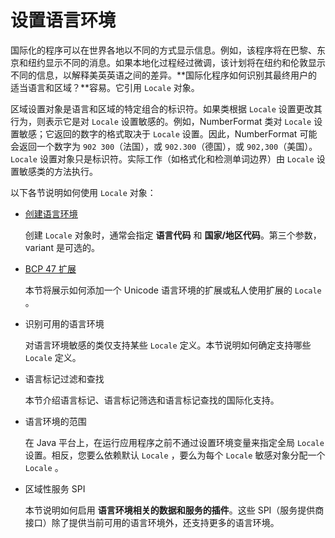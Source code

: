 # 设置语言环境

国际化的程序可以在世界各地以不同的方式显示信息。例如，该程序将在巴黎、东京和纽约显示不同的消息。如果本地化过程经过微调，该计划将在纽约和伦敦显示不同的信息，以解释美英英语之间的差异。**国际化程序如何识别其最终用户的适当语言和区域？**容易。它引用 `Locale` 对象。

区域设置对象是语言和区域的特定组合的标识符。如果类根据 `Locale` 设置更改其行为，则表示它是对 `Locale`  设置敏感的。例如，NumberFormat 类对 `Locale`  设置敏感；它返回的数字的格式取决于 `Locale`  设置。因此，NumberFormat 可能会返回一个数字为 `902 300`（法国），或 `902.300`（德国），或 `902,300`（美国）。`Locale` 设置对象只是标识符。实际工作（如格式化和检测单词边界）由 `Locale`  设置敏感类的方法执行。

以下各节说明如何使用 `Locale` 对象：

- [创建语言环境](./create.md)

  创建 `Locale` 对象时，通常会指定 **语言代码** 和 **国家/地区代码**。第三个参数，variant 是可选的。

- [BCP 47 扩展](./extensions.md)

  本节将展示如何添加一个 Unicode 语言环境的扩展或私人使用扩展的 `Locale` 。

- 识别可用的语言环境

  对语言环境敏感的类仅支持某些 `Locale` 定义。本节说明如何确定支持哪些  `Locale`  定义。

- 语言标记过滤和查找

  本节介绍语言标记、语言标记筛选和语言标记查找的国际化支持。

- 语言环境的范围

  在 Java 平台上，在运行应用程序之前不通过设置环境变量来指定全局  `Locale`  设置。相反，您要么依赖默认  `Locale`  ，要么为每个  `Locale`   敏感对象分配一个  `Locale`  。

- 区域性服务 SPI

  本节说明如何启用 **语言环境相关的数据和服务的插件**。这些 SPI（服务提供商接口）除了提供当前可用的语言环境外，还支持更多的语言环境。

